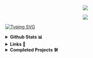 <div align="center">
  <img src="https://github.com/user-attachments/assets/fba4856a-e0c2-45ae-9f67-388b4baaee3e">
</div>

<div text-align="center">
<p align="center">
  <a href="https://skillicons.dev">
    <img src="https://skillicons.dev/icons?i=spring,react,threejs,vue,vite,mui,java" />
  </a>
</p>
</div>

[![Typing SVG](https://readme-typing-svg.demolab.com?font=Pixelify+Sans&duration=700&pause=100&color=FFFFFF&multiline=true&repeat=false&width=700&height=130&lines=%E2%96%8FHi%2C+I'm+H0Y4(rlaxogh76)+%F0%9F%91%8B;%E2%96%8FI'm+interested+in+Design%2C+Create%2C+drawing+.;%E2%96%8FI'm+learning+FrontEnd+%26+BackEnd.+%F0%9F%8C%90;%E2%96%8FI'm+currently+learning+Spring%2C+React%2C+and+other+technologies.+%F0%9F%93%96;%E2%96%8FIf+you+need+to+contact+me%2C+click+%22LINKS%22++details!+%F0%9F%98%8D)](https://git.io/typing-svg)

<details>
  <summary><b>Github Stats 📊</b></summary>
  <div style="display: flex; justify-content: center; align-items: center; gap: 10px;">
    
  <a href="https://github.com/devxb/gitanimals">
    <img
      src="https://render.gitanimals.org/farms/Podk76"
      width="600"
      height="300"
    />
  </a>
  
  ![rlaxogh76's Stats](https://github-readme-stats.vercel.app/api?username=rlaxogh76&theme=tokyonight&show_icons=true&hide_border=false&count_private=false)
    
  ![rlaxogh76's Top Languages](https://github-readme-stats.vercel.app/api/top-langs/?username=rlaxogh76&theme=tokyonight&show_icons=true&hide_border=false&layout=compact)
    
  <img src="https://github-profile-trophy.vercel.app/?username=rlaxogh76&theme=juicyfresh&no-bg=true" />
    
  </div>
</details>

<details>
  <summary><b>Links 🔗</b></summary>
  <a href='mailto:btm.email2769@gmail.com' target="_blank"><img alt='Gmail' src='https://img.shields.io/badge/Gmail-100000?style=for-the-badge&logo=Gmail&logoColor=FFFFFF&labelColor=DA5145&color=DA5145'/></a>
  <a href='https://velog.io/@hoya76/posts' target="_blank"><img alt='Velog' src='https://img.shields.io/badge/Velog-100000?style=for-the-badge&logo=Velog&logoColor=white&labelColor=1EC997&color=1EC997'/></a>
  <a href='https://discord.gg/AsmhX6kb' target="_blank"><img alt='Discord' src='https://img.shields.io/badge/Discord-100000?style=for-the-badge&logo=Discord&logoColor=FFFFFF&labelColor=5562EB&color=5562EB'/></a>
</details>

<details>
  <summary><b>Completed Projects 🛠️</b></summary>
    <a href="https://github.com/rlaxogh76/Todo-List">
    <picture>
      <source media="(prefers-color-scheme: dark)" srcset="https://ghrs.vercel.app/api/pin/?username=rlaxogh76&repo=Todo-List&theme=dracula"/>
      <img alt="Todo-List" src="https://ghrs.vercel.app/api/pin/?username=rlaxogh76&repo=Todo-List">
    </picture>
  </a>
</div>
</details>
